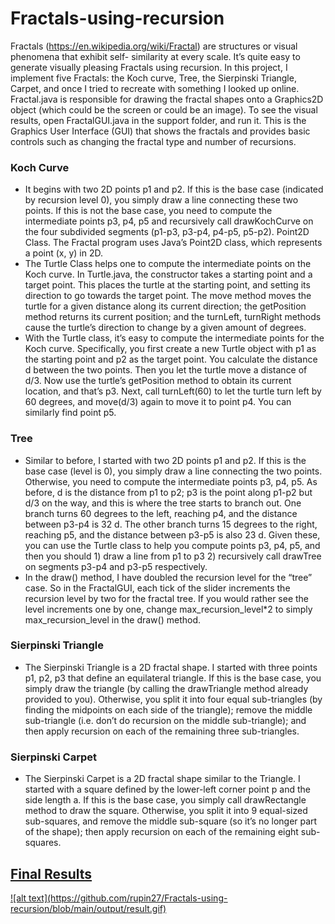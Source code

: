 # Fractals-using-recursion
Fractals (https://en.wikipedia.org/wiki/Fractal) are structures or visual phenomena that exhibit self- similarity at
every scale. It’s quite easy to generate visually pleasing Fractals using recursion. In this project, I implement five
Fractals: the Koch curve, Tree, the Sierpinski Triangle, Carpet, and once I tried to recreate with something I looked up
online.
Fractal.java is responsible for drawing the fractal shapes onto a Graphics2D object (which could be the screen or could
be an image). To see the visual results, open FractalGUI.java in the support folder, and run it. This is the Graphics
User Interface (GUI) that shows the fractals and provides basic controls such as changing the fractal type and number of
recursions.


<h3> Koch Curve </h3>
  <ul>
    <li>
        It begins with two 2D points p1 and p2. If this is the base case (indicated by recursion level 0), you simply
        draw a line connecting these two points. If this is not the base case, you need to compute the intermediate
        points p3, p4, p5 and recursively call drawKochCurve on the four subdivided segments (p1-p3, p3-p4, p4-p5,
        p5-p2). Point2D Class. The Fractal program uses Java’s Point2D class, which represents a point (x, y) in 2D.
    </li>
    <li>
        The Turtle Class helps one to compute the intermediate points on the Koch curve. In Turtle.java, the constructor takes a starting point and a target point. 
        This places the turtle at the starting point, and setting its direction to go towards the target point. The move method moves
        the turtle for a given distance along its current direction; the getPosition method returns its current
        position; and the turnLeft, turnRight methods cause the turtle’s direction to change by a given amount of
        degrees.
    </li>
    <li> 
        With the Turtle class, it’s easy to compute the intermediate points for the Koch curve. Specifically, you first
        create a new Turtle object with p1 as the starting point and p2 as the target point. You calculate the distance
        d between the two points. Then you let the turtle move a distance of d/3. Now use the turtle’s getPosition
        method to obtain its current location, and that’s p3. Next, call turnLeft(60) to let the turtle turn left by 60
        degrees, and move(d/3) again to move it to point p4. You can similarly find point p5.
   </li>
   </ul>

<h3> Tree </h3>
   <ul>
       <li>
           Similar to before, I started with two 2D points p1 and p2. If this is the base case (level is 0), you simply draw a line connecting the two points.  
          Otherwise, you need to compute the intermediate points p3, p4, p5. As before, d is the distance from p1 to p2; p3 is the point along p1-p2 but d/3 on the 
          way, and this is where the tree starts to branch out. One branch turns 60 degrees to the left, reaching p4, and the distance between p3-p4 is 32 d. 
          The other branch turns 15 degrees to the right, reaching p5, and the distance between p3-p5 is also 23 d. Given these, you can use the Turtle class to 
          help you compute points p3, p4, p5, and then you should 1) draw a line from p1 to p3 2) recursively call drawTree on segments p3-p4 and p3-p5 
          respectively.
        </li>
    <li>
        In the draw() method, I have doubled the recursion level for the “tree” case. So in the FractalGUI, each tick of
        the slider increments the recursion level by two for the fractal tree. If you would rather see the level
        increments one by one, change max_recursion_level*2 to simply max_recursion_level in the draw() method.
    </li>
</ul>
    
<h3> Sierpinski Triangle </h3> 
  <ul>
    <li>
        The Sierpinski Triangle is a 2D fractal shape. I started with three points p1, p2, p3 that define an equilateral
        triangle. If this is the base case, you simply draw the triangle (by calling the drawTriangle method already
        provided to you). Otherwise, you split it into four equal sub-triangles (by finding the midpoints on each side
        of the triangle); remove the middle sub-triangle (i.e. don’t do recursion on the middle sub-triangle); and then
        apply recursion on each of the remaining three sub-triangles.
    </li>
  </ul>
    
<h3> Sierpinski Carpet </h3>
   <ul>
       <li>
        The Sierpinski Carpet is a 2D fractal shape similar to the Triangle. I started with a square defined by the
        lower-left corner point p and the side length a. If this is the base case, you simply call drawRectangle method
        to draw the square. Otherwise, you split it into 9 equal-sized sub-squares, and remove the middle sub-square (so
        it’s no longer part of the shape); then apply recursion on each of the remaining eight sub-squares.
       </li>
   </ul>
   
<h2><u> Final Results<u></h2>
  ![alt text](https://github.com/rupin27/Fractals-using-recursion/blob/main/output/result.gif)
  
